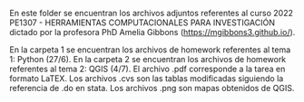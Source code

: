 En este folder se encuentran los archivos adjuntos referentes al curso 2022 PE1307 - HERRAMIENTAS COMPUTACIONALES PARA INVESTIGACIÓN dictado por la profesora PhD Amelia Gibbons (https://mgibbons3.github.io/).

En la carpeta 1 se encuentran los archivos de homework referentes al tema 1: Python (27/6).
En la carpeta 2 se encuentran los archivos de homework referentes al tema 2: QGIS (4/7).
  El archivo .pdf corresponde a la tarea en formato LaTEX.
  Los archivos .cvs son las tablas modificadas siguiendo la referencia de .do en stata.
  Los archivos .png son mapas obtenidos de QGIS.
